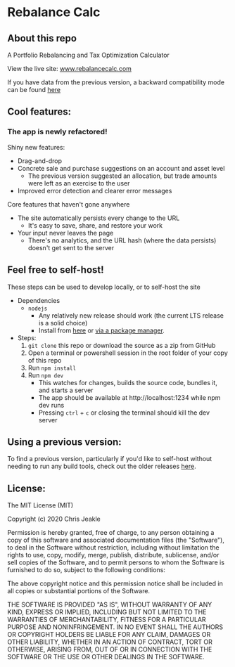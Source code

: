 # Rebalance Calc

## About this repo
A Portfolio Rebalancing and Tax Optimization Calculator

View the live site: www.rebalancecalc.com

If you have data from the previous version, a backward compatibility mode can be found [here](www.rebalancecalc.com/backwardCompat/v1/)

## Cool features:

### The app is newly refactored!

Shiny new features:
* Drag-and-drop
* Concrete sale and purchase suggestions on an account and asset level
    * The previous version suggested an allocation, but trade amounts were left as an exercise to the user
* Improved error detection and clearer error messages

Core features that haven't gone anywhere
* The site automatically persists every change to the URL
    * It's easy to save, share, and restore your work
* Your input never leaves the page
    * There's no analytics, and the URL hash (where the data persists) doesn't get sent to the server

## Feel free to self-host!
These steps can be used to develop locally, or to self-host the site

* Dependencies
    * `nodejs`
        * Any relatively new release should work (the current LTS release is a solid choice)
        * Install from [here](https://nodejs.org/en/download/) or [via a package manager](https://nodejs.org/en/download/package-manager/).
* Steps:
    1. `git clone` this repo or download the source as a zip from GitHub
    1. Open a terminal or powershell session in the root folder of your copy of this repo
    1. Run `npm install`
    1. Run `npm dev`
        * This watches for changes, builds the source code, bundles it, and starts a server
        * The app should be available at http://localhost:1234 while npm dev runs
        * Pressing `ctrl` + `c` or closing the terminal should kill the dev server

## Using a previous version:
To find a previous version, particularly if you'd like to self-host without needing to run any build tools, check out the older releases [here](https://github.com/cjjeakle/rebalance-calc/releases/).

## License:
The MIT License (MIT)

Copyright (c) 2020 Chris Jeakle

Permission is hereby granted, free of charge, to any person obtaining a copy
of this software and associated documentation files (the "Software"), to deal
in the Software without restriction, including without limitation the rights
to use, copy, modify, merge, publish, distribute, sublicense, and/or sell
copies of the Software, and to permit persons to whom the Software is
furnished to do so, subject to the following conditions:

The above copyright notice and this permission notice shall be included in all
copies or substantial portions of the Software.

THE SOFTWARE IS PROVIDED "AS IS", WITHOUT WARRANTY OF ANY KIND, EXPRESS OR
IMPLIED, INCLUDING BUT NOT LIMITED TO THE WARRANTIES OF MERCHANTABILITY,
FITNESS FOR A PARTICULAR PURPOSE AND NONINFRINGEMENT. IN NO EVENT SHALL THE
AUTHORS OR COPYRIGHT HOLDERS BE LIABLE FOR ANY CLAIM, DAMAGES OR OTHER
LIABILITY, WHETHER IN AN ACTION OF CONTRACT, TORT OR OTHERWISE, ARISING FROM,
OUT OF OR IN CONNECTION WITH THE SOFTWARE OR THE USE OR OTHER DEALINGS IN THE
SOFTWARE.
